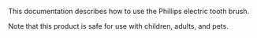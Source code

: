 This documentation describes how to use the Phillips electric tooth brush.

Note that this product is safe for use with children, adults, and pets.
